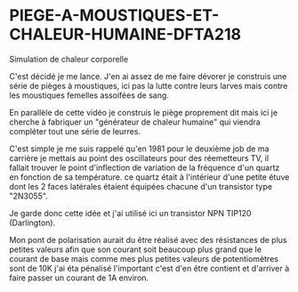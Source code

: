 # PIEGE-A-MOUSTIQUES-ET-CHALEUR-HUMAINE-DFTA218
Simulation de chaleur corporelle

C'est décidé je me lance. J'en ai assez de me faire dévorer je construis une série de pièges à moustiques, ici pas la lutte contre leurs larves mais contre les moustiques femelles assoifées de sang.

En parallèle de cette vidéo je construis le piège proprement dit mais ici je cherche à fabriquer un "générateur de chaleur humaine" qui viendra compléter tout une série de leurres.

C'est simple je me suis rappelé qu'en 1981 pour le deuxième job de ma carrière je mettais au point des oscillateurs pour des réemetteurs TV, il fallait trouver le point d'inflection de variation de la fréquence d'un quartz en fonction de sa température. ce quartz était à l'intérieur d'une petite étuve dont les 2 faces latérales étaient équipées chacune d'un transistor type "2N3055".

Je garde donc cette idée et j'ai utilisé ici un transistor NPN TIP120 (Darlington).

Mon pont de polarisation aurait du être réalisé avec des résistances de plus petites valeurs afin que son courant soit beaucoup plus grand que le courant de base mais comme mes plus petites valeurs de potentiomètres sont de 10K j'ai éta pénalisé l'important c'est d'en être contient et d'arriver à faire passer un courant de 1A environ.
